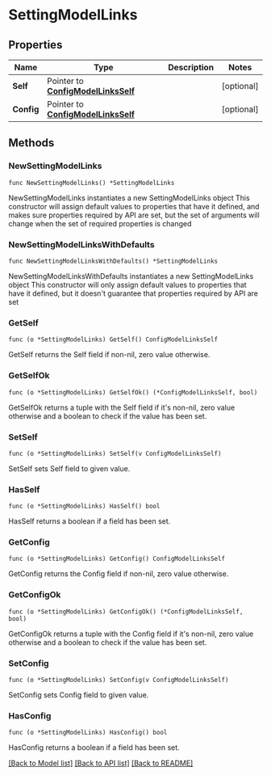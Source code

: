# SettingModelLinks

## Properties

Name | Type | Description | Notes
------------ | ------------- | ------------- | -------------
**Self** | Pointer to [**ConfigModelLinksSelf**](ConfigModelLinksSelf.md) |  | [optional] 
**Config** | Pointer to [**ConfigModelLinksSelf**](ConfigModelLinksSelf.md) |  | [optional] 

## Methods

### NewSettingModelLinks

`func NewSettingModelLinks() *SettingModelLinks`

NewSettingModelLinks instantiates a new SettingModelLinks object
This constructor will assign default values to properties that have it defined,
and makes sure properties required by API are set, but the set of arguments
will change when the set of required properties is changed

### NewSettingModelLinksWithDefaults

`func NewSettingModelLinksWithDefaults() *SettingModelLinks`

NewSettingModelLinksWithDefaults instantiates a new SettingModelLinks object
This constructor will only assign default values to properties that have it defined,
but it doesn't guarantee that properties required by API are set

### GetSelf

`func (o *SettingModelLinks) GetSelf() ConfigModelLinksSelf`

GetSelf returns the Self field if non-nil, zero value otherwise.

### GetSelfOk

`func (o *SettingModelLinks) GetSelfOk() (*ConfigModelLinksSelf, bool)`

GetSelfOk returns a tuple with the Self field if it's non-nil, zero value otherwise
and a boolean to check if the value has been set.

### SetSelf

`func (o *SettingModelLinks) SetSelf(v ConfigModelLinksSelf)`

SetSelf sets Self field to given value.

### HasSelf

`func (o *SettingModelLinks) HasSelf() bool`

HasSelf returns a boolean if a field has been set.

### GetConfig

`func (o *SettingModelLinks) GetConfig() ConfigModelLinksSelf`

GetConfig returns the Config field if non-nil, zero value otherwise.

### GetConfigOk

`func (o *SettingModelLinks) GetConfigOk() (*ConfigModelLinksSelf, bool)`

GetConfigOk returns a tuple with the Config field if it's non-nil, zero value otherwise
and a boolean to check if the value has been set.

### SetConfig

`func (o *SettingModelLinks) SetConfig(v ConfigModelLinksSelf)`

SetConfig sets Config field to given value.

### HasConfig

`func (o *SettingModelLinks) HasConfig() bool`

HasConfig returns a boolean if a field has been set.


[[Back to Model list]](../README.md#documentation-for-models) [[Back to API list]](../README.md#documentation-for-api-endpoints) [[Back to README]](../README.md)



